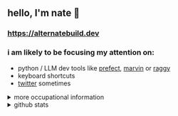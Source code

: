 ## hello, I'm nate 👋

### https://alternatebuild.dev

### i am likely to be focusing my attention on:
- python / LLM dev tools like [prefect](https://github.com/PrefectHQ/prefect), [marvin](https://github.com/PrefectHQ/marvin) or [raggy](https://github.com/zzstoatzz/raggy)
- keyboard shortcuts
- [twitter](https://twitter.com/Nathan_Nowack) sometimes


<details>
  <summary>more occupational information</summary>

### background

#### _Prefect_ (Present) - **Senior Software Engineer (OSS Team)**
- expanding and maintaining the open-source Prefect SDK and server components
- building AI-powered systems (NLIs + RAG etc) to extend teams within the organization
- working with leadership and marketing to improve our documentation, digital footprint and outreach

#### _Prefect_ - **Software Engineer**
- Building [marvin](https://github.com/PrefectHQ/marvin), integrating it with prefect to create [simple and resilient systems](https://github.com/PrefectHQ/marvin/tree/main/cookbook/slackbot)
- Designing interfaces between Prefect & data tooling ecosystems - collaborating with integration partners (pydantic, chroma)
- Creating DevOps tooling for lean data engineering

#### _SLATE_ (acq by Prefect, Oct 2021) - **Data Engineer**
- Data engineering consulting
- Provisioned distributed containers (k8s, ecs, etc) on all AWS and GCP to support companies' data practices
- Developed Prefect flows to connect OSS data tools and contributed to those tools when needed

---

### education
- **University of Michigan - Ann Arbor**
  - **Major**: Chemical Engineering
  - **Minor**: Physics
  - **Alumnus**: August 2020
</details>


<details>
  <summary>github stats</summary>
  
  [![GitHub stats](https://github-readme-stats.vercel.app/api?username=zzstoatzz)](https://github.com/anuraghazra/github-readme-stats)
</details>
